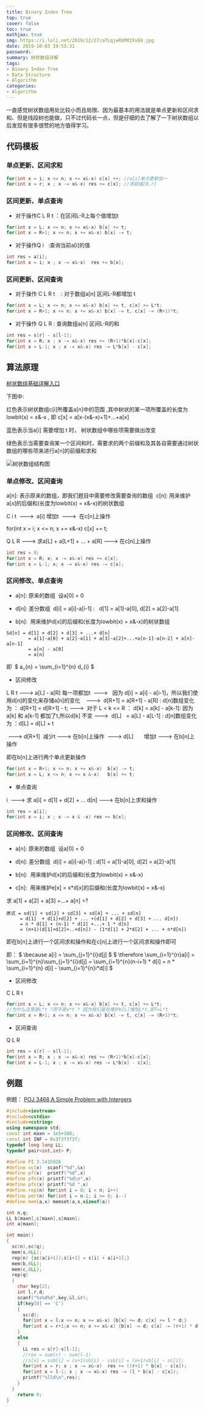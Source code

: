 ```yaml
---
title: Binary Index Tree
top: true
cover: false
toc: true
mathjax: true
img: https://i.loli.net/2019/12/27/aTLqjwRbMOIXvG9.jpg
date: 2019-10-03 19:53:31
password:
summary: 树状数组详解
tags:
- Binary Index Tree
- Data Structure
- Algorithm
categories:
- Algorithm
---
```


一直感觉树状数组用处比较小而且局限、因为最基本的用法就是单点更新和区间求和、但是线段树也能做，只不过代码长一点，但是仔细的去了解了一下树状数组以后发现有很多很赞的地方值得学习。

## 代码模板

### 单点更新、区间求和

```cpp
for(int x = i; x <= n; x += x&-x) c[x] ++; //a[i]单点更新加一
for(int x = r; x ; x -= x&-x) res += c[x]; //求前缀[0,r]
```

### 区间更新、单点查询

+ 对于操作C L R t ：在区间L-R上每个值增加t 

```cpp
for(int x = L; x <= n; x += x&-x) b[x] += t;
for(int x = R+1; x <= n; x += x&-x) b[x] -= t;
```

+ 对于操作Q i   :查询当前a[i]的值

```cpp
int res = a[i];
for(int x = i; x ; x -= x&-x)  res += b[x];
```

### 区间更新、区间查询

+ 对于操作 C L R t    : 对于数组a[n] 区间L-R都增加 t

```cpp
for(int x = L; x <= n; x += x&-x) b[x] += t, c[x] += L*t;
for(int x = R+1; x <= n; x += x&-x) b[x] -= t, c[x] -= (R+1)*t;
```

+ 对于操作 Q L R : 查询数组a[n] 区间L-R的和

```cpp
int res = s[r] - s[l-1];
for(int x = R; x ; x -= x&-x) res += (R+1)*b[x]-c[x];
for(int x = L-1; x ; x -= x&-x) res -= L*b[x] - c[x];
```

## 算法原理

[树状数组基础详解入口](http://www.cnblogs.com/zybgmzl/p/6894426.html?utm_source=itdadao&utm_medium=referral)

下图中:

红色表示树状数组c[i]所覆盖a[n]中的范围 ,其中树状的某一项所覆盖的长度为lowbit(x) = x&-x ,
即 c[x] = a[x-(x&-x)+1]+...+a[x]

蓝色表示当a[i] 需要增加 t 时， 树状数组中哪些项需要做出改变

绿色表示当需要查询某一个区间和时，需要求的两个前缀和及其各自需要通过树状数组的哪些项来进行a[n]的前缀和求和

![树状数组结构图](https://img-blog.csdnimg.cn/20190507222001213.png?x-oss-process=image/watermark,type_ZmFuZ3poZW5naGVpdGk,shadow_10,text_aHR0cHM6Ly9ibG9nLmNzZG4ubmV0L1Rhd24wMDAw,size_16,color_FFFFFF,t_70)


### 单点修改、区间查询

a[n]: 表示原来的数组，即我们题目中需要修改需要查询的数组 
c[n]: 用来维护a[x]的后缀和(长度为lowbit(x) = x&-x)的树状数组

C i t  --->  a[i] 增加t  --->  在c[n]上操作

for(int x = i; x <= n; x += x&-x) c[x] += t;

Q L R ---> 求a[L] + a[L+1] + ... + a[R] ---> 在c[n]上操作

```cpp
int res = 0;
for(int x = R; x; x -= x&-x) res += c[x];
for(int x = L-1; x; x -= x&-x) res -= c[x];
```

### 区间修改、单点查询

+ a[n]: 原来的数组  设a[0] = 0
+ d[n]: 差分数组  d[i] = a[i]-a[i-1] :   d[1] = a[1]-a[0], d[2] = a[2]-a[1] 

+ b[n]:  用来维护d[x]的后缀和(长度为lowbit(x) = x&-x)的树状数组

```
Sd[n] = d[1] + d[2] + d[3] + ...+ d[n]
        = a[1]-a[0] + a[2]-a[1] + a[3]-a[2]+...+a[n-1]-a[n-2] + a[n]-a[n-1]
        = a[n] - a[0]
        = a[n]
```

即  $ a_{n} = \sum_{i=1}^{n} d_{i} $


+ 区间修改

L R t ---> a[L] - a[R] 每一项都加t  --->   因为 d[i] = a[i] - a[i-1]，所以我们使用d[n]的变化来存储a[n]的变化   
--->  d[R+1] = a[R+1] - a[R] : d[n]数组变化为 ： d[R+1] = d[R+1] - t;
--->  对于 L < k <= R ： d[k] = a[k] - a[k-1]: 因为a[k] 和 a[k-1] 都加了t,所以d[k] 不变
--->  d[L]   = a[L] - a[L-1] : d[n]数组变化为 ：d[L] = d[L] + t

 ---> d[R+1]  减少t ---> 在b[n]上操作
 ---> d[L]       增加t ---> 在b[n]上操作

即在b[n]上进行两个单点更新操作

```cpp
for(int x = R+1; x <= n; x += x&-x)  b[x] -= t;
for(int x = L; x <= n; x += x &-x)   b[x] += t;
```

+ 单点查询

i  ---> 求 a[i] = d[1] + d[2] + ... d[n] ---> 在b[n]上求和操作

```cpp
int res = a[i];
for(int x = i; x ; x -= x & -x) res += b[x];
```

### 区间修改、区间查询

+ a[n]: 原来的数组  设a[0] = 0
+ d[n]: 差分数组  d[i] = a[i]-a[i-1] : d[1] = a[1]-a[0], d[2] = a[2]-a[1] 

+ b[n]:  用来维护d[x]的后缀和(长度为lowbit(x) = x&-x)
+ c[n]:  用来维护e[x] = x*d[x]的后缀和(长度为lowbit(x) = x&-x)

求 a[1] + a[2] + a[3] +...+ a[n] =?

```
原式 = sd[1] + sd[2] + sd[3] + sd[4] + ... + sd[n]  
     = d[1]  + d[1]+d[2] + ... +(d[1] + d[2] + d[3] + ... d[n])  
     = n * d[1] + (n-1) * d[2] +...+ 1 * d[n]  
     = (n+1)(d[1]+d[2]+..+d[n]) - (1*d[1] + 2*d[2] + ... + n*d[n])   
```

即在b[n]上进行一个区间求和操作和在c[n]上进行一个区间求和操作即可

即：
$ \because a[i] = \sum_{j=1}^{i}d[j] $
$ \therefore \sum_{i=1}^{n}a[i] = \sum_{i=1}^{n}\sum_{j=1}^{i}d[j] = \sum_{i=1}^{n}(n-i+1) * d[i] = n * \sum_{i=1}^{n} d[i] - \sum_{i=1}^{n}i*d[i] $


+ 区间修改

C L R t 

```cpp
for(int x = L; x <= n; x += x&-x) b[x] += t, c[x] += L*t;
//为什么这里是L*t ?而不是x*t ? 因为我们是在维护e[L]增加L*t,即T=L*t
for(int x = R+1; x <= n; x += x&-x) b[x] -= t, c[x] -= (R+1)*t;
```

+ 区间查询

Q L R

```cpp
int res = s[r] - s[l-1];
for(int x = R; x ; x -= x&-x) res += (R+1)*b[x]-c[x];
for(int x = L-1; x ; x -= x&-x) res -= L*b[x] - c[x];    
```

## 例题

例题： [POJ 3468 A Simple Problem with Intergers](http://poj.org/problem?id=3468)

```cpp
#include<iostream>
#include<cstdio>
#include<cstring>
using namespace std;
const int maxn = 1e5+100;
const int INF = 0x3f3f3f3f;
typedef long long LL;
typedef pair<int,int> P;

#define PI 3.1415926
#define sc(x)  scanf("%d",&x)
#define pf(x)  printf("%d",x)
#define pfn(x) printf("%d\n",x)
#define pfs(x) printf("%d ",x)
#define rep(n) for(int i = 0; i < n; i++)
#define per(n) for(int i = n-1; i >= 0; i--)
#define mem(a,x) memset(a,x,sizeof(a))

int n,q;
LL b[maxn],c[maxn],s[maxn];
int a[maxn];

int main()
{
  sc(n),sc(q);
  mem(s,0LL);
  rep(n) {sc(a[i+1]);s[i+1] = s[i] + a[i+1];}
  mem(b,0LL);
  mem(c,0LL);
  rep(q)
  {
    char key[2];
    int l,r,d;
    scanf("%s%d%d",key,&l,&r);
    if(key[0] == 'C')
    {
      sc(d);
      for(int x = l;x <= n; x += x&-x) {b[x] += d; c[x] += l * d;}
      for(int x = r+1;x <= n; x += x&-x) {b[x] -= d; c[x] -= (r+1) * d;}
    }
    else
    {
      LL res = s[r]-s[l-1];
      //res = sum(r) - sum(l-1)   
      //s[x] = ssb[i] = (x+1)sb[i] - isb[i] = (x+1)sb[i] - sc[i];
      for(int x = r; x ; x -= x&-x)  res += ((r+1) * b[x] - c[x]);
      for(int x = l-1; x ; x -= x&-x) res -= (l * b[x] - c[x]);
      printf("%lld\n",res);
    }
  }
    return 0;
}
```
